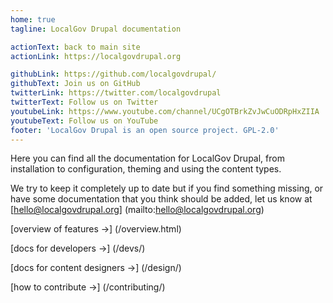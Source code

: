 ```yaml
---
home: true
tagline: LocalGov Drupal documentation 

actionText: back to main site
actionLink: https://localgovdrupal.org

githubLink: https://github.com/localgovdrupal/
githubText: Join us on GitHub
twitterLink: https://twitter.com/localgovdrupal
twitterText: Follow us on Twitter
youtubeLink: https://www.youtube.com/channel/UCgOTBrkZvJwCuODRpHxZIIA
youtubeText: Follow us on YouTube
footer: 'LocalGov Drupal is an open source project. GPL-2.0'
---
```


Here you can find all the documentation for LocalGov Drupal, from installation to configuration, theming and using the content types. 

We try to keep it completely up to date but if you find something missing, or have some documentation that you think should be added, let us know at [hello@localgovdrupal.org]  (mailto:hello@localgovdrupal.org)

[overview of features →] (/overview.html)

[docs for developers →] (/devs/)

[docs for content designers →] (/design/)

[how to contribute →] (/contributing/)

